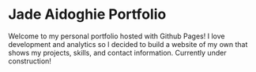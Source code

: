 # Jade Aidoghie Portfolio
Welcome to my personal portfolio hosted with Github Pages! I love development and analytics so I decided to build a website of my own that shows my projects, skills, and contact information.  Currently under construction!

